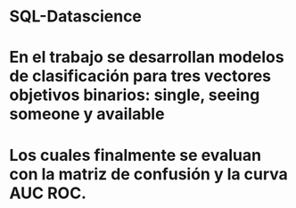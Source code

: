# SQL-Datascience

# En el trabajo se desarrollan modelos de clasificación para tres vectores objetivos binarios: single, seeing someone y available
# Los cuales finalmente se evaluan con la matriz de confusión y la curva AUC ROC.
